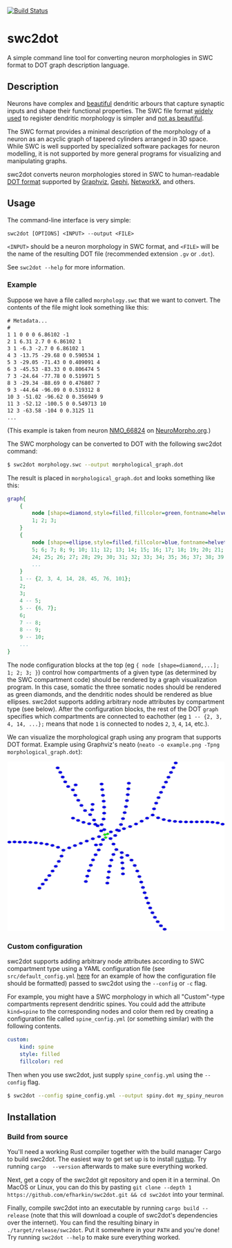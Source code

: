 [![Build Status](https://travis-ci.com/efharkin/swc2dot.svg?token=w2Bu6kMAWz66WkG555u7&branch=master)](https://travis-ci.com/efharkin/swc2dot)

# swc2dot

A simple command line tool for converting neuron morphologies in SWC format to
DOT graph description language.

## Description

Neurons have complex and
[beautiful](https://www.nytimes.com/2018/01/18/arts/design/brain-neuroscience-santiago-ramon-y-cajal-grey-gallery.html)
dendritic arbours that capture synaptic inputs and shape their functional
properties. The SWC file format
[widely](https://alleninstitute.github.io/AllenSDK/cell_types.html#morphology-swc-files)
[used](http://www.neuromorpho.org) to register dendritic morphology is simpler
and [not as
beautiful](http://www.neuronland.org/NLMorphologyConverter/MorphologyFormats/SWC/Spec.html).

The SWC format provides a minimal description of the morphology of a neuron as
an acyclic graph of tapered cylinders arranged in 3D space. While SWC is well
supported by specialized software packages for neuron modelling, it is not
supported by more general programs for visualizing and manipulating graphs.

swc2dot converts neuron morphologies stored in SWC to human-readable [DOT
format](https://graphs.grevian.org/example) supported by
[Graphviz](https://www.graphviz.org), [Gephi](https://gephi.org),
[NetworkX](https://networkx.github.io), and others.

## Usage

The command-line interface is very simple:

```
swc2dot [OPTIONS] <INPUT> --output <FILE>
```

`<INPUT>` should be a neuron morphology in SWC format, and `<FILE>` will be the
name of the resulting DOT file (recommended extension `.gv` or `.dot`).

See `swc2dot --help` for more information.

### Example

Suppose we have a file called `morphology.swc` that we want to convert. The
contents of the file might look something like this:
```
# Metadata...
#
1 1 0 0 0 6.86102 -1
2 1 6.31 2.7 0 6.86102 1
3 1 -6.3 -2.7 0 6.86102 1
4 3 -13.75 -29.68 0 0.590534 1
5 3 -29.05 -71.43 0 0.409091 4
6 3 -45.53 -83.33 0 0.806474 5
7 3 -24.64 -77.78 0 0.519971 5
8 3 -29.34 -88.69 0 0.476807 7
9 3 -44.64 -96.09 0 0.519312 8
10 3 -51.02 -96.62 0 0.356949 9
11 3 -52.12 -100.5 0 0.549713 10
12 3 -63.58 -104 0 0.3125 11
...
```
(This example is taken from neuron
[NMO_66824](http://www.neuromorpho.org/neuron_info.jsp?neuron_name=N3_6) on
[NeuroMorpho.org](http://www.neuromorpho.org).)

The SWC morphology can be converted to DOT with the following swc2dot command:
```bash
$ swc2dot morphology.swc --output morphological_graph.dot
```

The result is placed in `morphological_graph.dot` and looks something like this:
```dot
graph{
    {
        node [shape=diamond,style=filled,fillcolor=green,fontname=helvetica];
        1; 2; 3;
    }
    {
        node [shape=ellipse,style=filled,fillcolor=blue,fontname=helvetica]; 4;
        5; 6; 7; 8; 9; 10; 11; 12; 13; 14; 15; 16; 17; 18; 19; 20; 21; 22; 23;
        24; 25; 26; 27; 28; 29; 30; 31; 32; 33; 34; 35; 36; 37; 38; 39; 40; 41;
        ...
    }
    1 -- {2, 3, 4, 14, 28, 45, 76, 101};
    2;
    3;
    4 -- 5;
    5 -- {6, 7};
    6;
    7 -- 8;
    8 -- 9;
    9 -- 10;
    ...
}
```

The node configuration blocks at the top (eg `{ node [shape=diamond,...]; 1; 2;
3; }`) control how compartments of a given type (as determined by the SWC
compartment code) should be rendered by a graph visualization program. In this
case, somatic the three somatic nodes should be rendered as green diamonds, and
the dendritic nodes should be rendered as blue ellipses. swc2dot supports
adding arbitrary node attributes by compartment type (see below). After the
configuration blocks, the rest of the DOT `graph` specifies which compartments
are connected to eachother (eg `1 -- {2, 3, 4, 14, ...};` means that node `1`
is connected to nodes `2`, `3`, `4`, `14`, etc.).

We can visualize the morphological graph using any program that supports DOT
format. Example using Graphviz's neato (`neato -o example.png -Tpng
morphological_graph.dot`):

![Example morphological graph](doc/example.png)

### Custom configuration

swc2dot supports adding arbitrary node attributes according to SWC compartment
type using a YAML configuration file (see `src/default_config.yml`
[here](src/default_config.yml) for an example of how the configuration file
should be formatted) passed to swc2dot using the `--config` or `-c` flag.

For example, you might have a SWC morphology in which all "Custom"-type
compartments represent dendritic spines. You could add the attribute
`kind=spine` to the corresponding nodes and color them red by creating a
configuration file called `spine_config.yml` (or something similar) with the
following contents.

```yaml
custom:
    kind: spine
    style: filled
    fillcolor: red
```

Then when you use swc2dot, just supply `spine_config.yml` using the `--config`
flag.

```bash
$ swc2dot --config spine_config.yml --output spiny.dot my_spiny_neuron.swc
```

## Installation

### Build from source

You'll need a working Rust compiler together with the build manager Cargo to
build swc2dot. The easiest way to get set up is to install
[rustup](https://rustup.rs). Try running `cargo  --version` afterwards to make
sure everything worked.

Next, get a copy of the swc2dot git repository and open it in a terminal. On
MacOS or Linux, you can do this by pasting `git clone --depth 1
https://github.com/efharkin/swc2dot.git && cd swc2dot` into your terminal.

Finally, compile swc2dot into an executable by running `cargo build --release`
(note that this will download a couple of swc2dot's dependencies over the
internet). You can find the resulting binary in `./target/release/swc2dot`. Put
it somewhere in your `PATH` and you're done! Try running `swc2dot --help` to
make sure everything worked.

